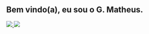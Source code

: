 ## Bem vindo(a), eu sou o G. Matheus.

<div>
  <a href="https://github.com/gledsonmatheus">
    <img heigth ="180em" src="https://github-readme-stats.vercel.app/api?username=gledsonmatheus&show_icons=true&theme=darcula&count_private=true">
    <img heigth ="180em" src="https://github-readme-stats.vercel.app/api/top-langs/?username=gledsonmatheus&theme=darcula&count_private=true">
    
</div>





